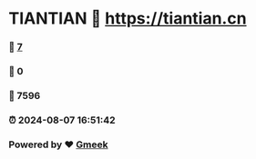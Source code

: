# TIANTIAN :link: https://tiantian.cn 
### :page_facing_up: [7](https://tiantian.cn/tag.html) 
### :speech_balloon: 0 
### :hibiscus: 7596 
### :alarm_clock: 2024-08-07 16:51:42 
### Powered by :heart: [Gmeek](https://github.com/Meekdai/Gmeek)
